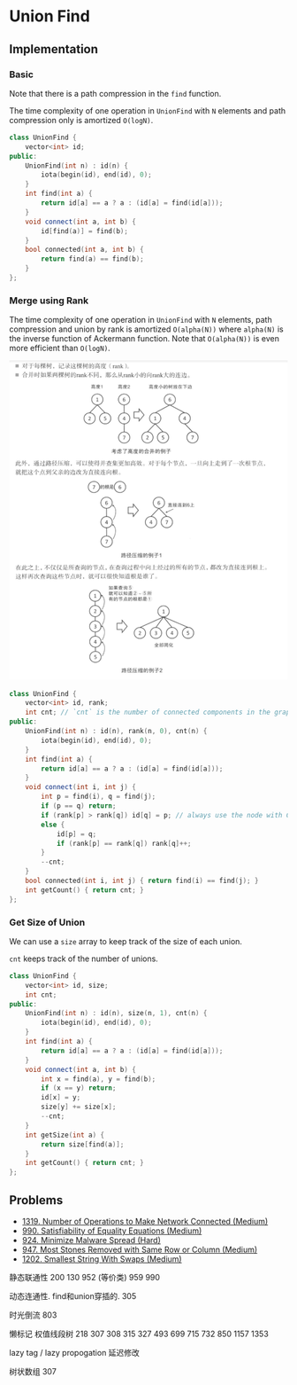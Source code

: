 # Union Find

## Implementation

### Basic

Note that there is a path compression in the `find` function. 

The time complexity of one operation in `UnionFind` with `N` elements and path compression only is amortized `O(logN)`.

```cpp
class UnionFind {
    vector<int> id;
public:
    UnionFind(int n) : id(n) {
        iota(begin(id), end(id), 0);
    }
    int find(int a) {
        return id[a] == a ? a : (id[a] = find(id[a]));
    }
    void connect(int a, int b) {
        id[find(a)] = find(b);
    }
    bool connected(int a, int b) {
        return find(a) == find(b);
    }
};
```

### Merge using Rank

The time complexity of one operation in `UnionFind` with `N` elements, path compression and union by rank is amortized `O(alpha(N))` where `alpha(N)` is the inverse function of Ackermann function. Note that `O(alpha(N))` is even more efficient than `O(logN)`.

![](./union-by-rank.png)

```cpp
class UnionFind {
    vector<int> id, rank;
    int cnt; // `cnt` is the number of connected components in the graph
public:
    UnionFind(int n) : id(n), rank(n, 0), cnt(n) {
        iota(begin(id), end(id), 0);
    }
    int find(int a) {
        return id[a] == a ? a : (id[a] = find(id[a]));
    }
    void connect(int i, int j) {
        int p = find(i), q = find(j);
        if (p == q) return;
        if (rank[p] > rank[q]) id[q] = p; // always use the node with GREATER rank as the root
        else {
            id[p] = q;
            if (rank[p] == rank[q]) rank[q]++;
        }
        --cnt;
    }
    bool connected(int i, int j) { return find(i) == find(j); }
    int getCount() { return cnt; }
};
```

### Get Size of Union

We can use a `size` array to keep track of the size of each union.

`cnt` keeps track of the number of unions.

```cpp
class UnionFind {
    vector<int> id, size;
    int cnt;
public:
    UnionFind(int n) : id(n), size(n, 1), cnt(n) {
        iota(begin(id), end(id), 0);
    }
    int find(int a) {
        return id[a] == a ? a : (id[a] = find(id[a]));
    }
    void connect(int a, int b) {
        int x = find(a), y = find(b);
        if (x == y) return;
        id[x] = y;
        size[y] += size[x];
        --cnt;
    }
    int getSize(int a) {
        return size[find(a)];
    }
    int getCount() { return cnt; }
};
```

## Problems

* [1319. Number of Operations to Make Network Connected \(Medium\)](https://leetcode.com/problems/number-of-operations-to-make-network-connected/)
* [990. Satisfiability of Equality Equations \(Medium\)](https://leetcode.com/problems/satisfiability-of-equality-equations/)
* [924. Minimize Malware Spread \(Hard\)](https://leetcode.com/problems/minimize-malware-spread/)
* [947. Most Stones Removed with Same Row or Column \(Medium\)](https://leetcode.com/problems/most-stones-removed-with-same-row-or-column/)
* [1202. Smallest String With Swaps (Medium)](https://leetcode.com/problems/smallest-string-with-swaps/)

静态联通性 200 130 952 \(等价类\) 959 990

动态连通性. find和union穿插的. 305

时光倒流 803

懒标记 权值线段树 218 307 308 315 327 493 699 715 732 850 1157 1353

lazy tag / lazy propogation 延迟修改

树状数组 307